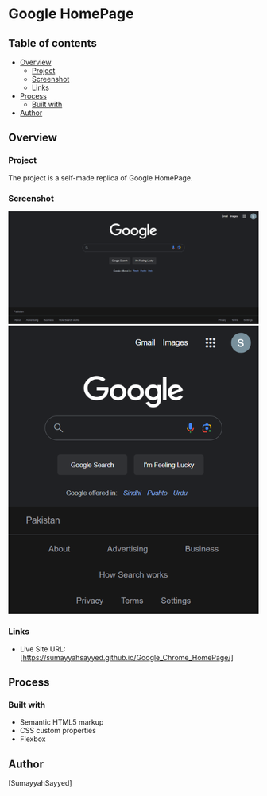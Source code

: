 # Google HomePage

## Table of contents

- [Overview](#overview)
  - [Project](#project)
  - [Screenshot](#screenshot)
  - [Links](#links)
- [Process](#process)
  - [Built with](#built-with)
- [Author](#author)

## Overview

### Project

The project is a self-made replica of Google HomePage.

### Screenshot

![](My-Design/Desktop.png)
![](My-Design/Mobile.png)

### Links

- Live Site URL: [https://sumayyahsayyed.github.io/Google_Chrome_HomePage/]

## Process

### Built with

- Semantic HTML5 markup
- CSS custom properties
- Flexbox

## Author

[SumayyahSayyed]
